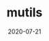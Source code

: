 ---
title: mutils
summary: "The goal of mutils is to provide useful functions to make data processing smoother. Most functions contained here are 'nifty', rather than 'innovative'."
date: "2020-07-21"
tags:
- R Package
weight: 20

# Optional external URL for project (replaces project detail page).
external_link: "/mutils"

image:
  preview_only: false

---